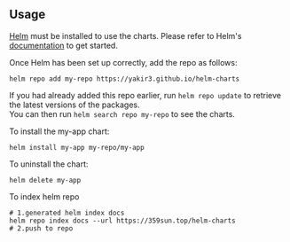 ## Usage

[Helm](https://helm.sh) must be installed to use the charts.  Please refer to
Helm's [documentation](https://helm.sh/docs) to get started.

Once Helm has been set up correctly, add the repo as follows:

    helm repo add my-repo https://yakir3.github.io/helm-charts

If you had already added this repo earlier, run `helm repo update` to retrieve
the latest versions of the packages.  
You can then run `helm search repo my-repo` to see the charts.

To install the my-app chart:

    helm install my-app my-repo/my-app

To uninstall the chart:

    helm delete my-app



To index helm repo

    # 1.generated helm index docs
    helm repo index docs --url https://359sun.top/helm-charts
    # 2.push to repo
    
